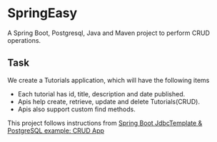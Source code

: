 # SpringEasy
A Spring Boot, Postgresql, Java and Maven project to perform CRUD operations.


## Task
We create a Tutorials application, which will have the following items
- Each tutorial has id, title, description and date published.
- Apis help create, retrieve, update and delete Tutorials(CRUD).
- Apis also support custom find methods.

This project follows instructions from [Spring Boot JdbcTemplate & PostgreSQL example: CRUD App](https://www.bezkoder.com/spring-boot-postgresql-example/)
